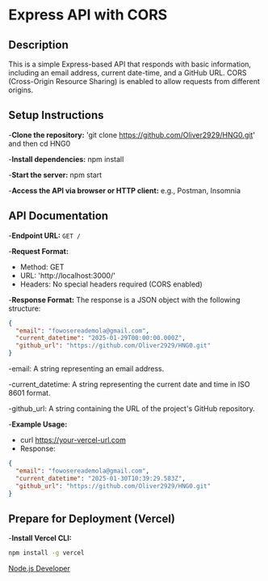 # Express API with CORS

## Description

This is a simple Express-based API that responds with basic information, including an email address, current date-time, and a GitHub URL. CORS (Cross-Origin Resource Sharing) is enabled to allow requests from different origins.

## Setup Instructions

-**Clone the repository:** 'git clone https://github.com/Oliver2929/HNG0.git' and then cd HNG0

-**Install dependencies:** npm install

-**Start the server:** npm start

-**Access the API via browser or HTTP client:** e.g., Postman, Insomnia

## API Documentation

-**Endpoint URL:** `GET /`

-**Request Format:**

- Method: GET
- URL: 'http://localhost:3000/'
- Headers: No special headers required (CORS enabled)

-**Response Format:** The response is a JSON object with the following structure:

```json
{
  "email": "fowosereademola@gmail.com",
  "current_datetime": "2025-01-29T00:00:00.000Z",
  "github_url": "https://github.com/Oliver2929/HNG0.git"
}
```

-email: A string representing an email address.

-current_datetime: A string representing the current date and time in ISO 8601 format.

-github_url: A string containing the URL of the project's GitHub repository.

-**Example Usage:**

- curl https://your-vercel-url.com
- Response:

```json
{
  "email": "fowosereademola@gmail.com",
  "current_datetime": "2025-01-30T10:39:29.583Z",
  "github_url": "https://github.com/Oliver2929/HNG0.git"
}
```

## Prepare for Deployment (Vercel)

-**Install Vercel CLI:**

```bash
npm install -g vercel
```

[Node.js Developer](https://hng.tech/hire/nodejs-developers)
